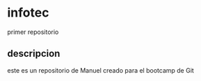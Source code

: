 # infotec
primer repositorio
## descripcion
este es un repositorio de Manuel creado para el bootcamp de Git
